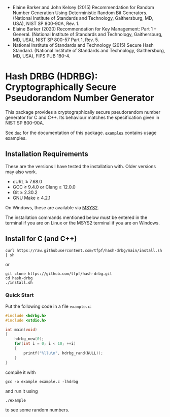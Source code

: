 * Elaine Barker and John Kelsey (2015) Recommendation for Random Number Generation Using Deterministic Random Bit
  Generators. (National Institute of Standards and Technology, Gaithersburg, MD, USA), NIST SP 800-90A, Rev. 1.
* Elaine Barker (2020) Recommendation for Key Management: Part 1 – General. (National Institute of Standards and
  Technology, Gaithersburg, MD, USA), NIST SP 800-57 Part 1, Rev. 5.
* National Institute of Standards and Technology (2015) Secure Hash Standard. (National Institute of Standards and
  Technology, Gaithersburg, MD, USA), FIPS PUB 180-4.

# Hash DRBG (HDRBG): Cryptographically Secure Pseudorandom Number Generator
This package provides a cryptographically secure pseudorandom number generator for C and C++. Its behaviour matches the
specification given in NIST SP 800-90A.

See [`doc`](doc) for the documentation of this package. [`examples`](examples) contains usage examples.

## Installation Requirements
These are the versions I have tested the installation with. Older versions may also work.
* cURL ≥ 7.68.0
* GCC ≥ 9.4.0 or Clang ≥ 12.0.0
* Git ≥ 2.30.2
* GNU Make ≥ 4.2.1

On Windows, these are available via [MSYS2](https://www.msys2.org).

The installation commands mentioned below must be entered in the terminal if you are on Linux or the MSYS2 terminal if
you are on Windows.

## Install for C (and C++)
```
curl https://raw.githubusercontent.com/tfpf/hash-drbg/main/install.sh | sh
```
or
```
git clone https://github.com/tfpf/hash-drbg.git
cd hash-drbg
./install.sh
```

### Quick Start
Put the following code in a file `example.c`:
```C
#include <hdrbg.h>
#include <stdio.h>

int main(void)
{
    hdrbg_new(0);
    for(int i = 0; i < 10; ++i)
    {
        printf("%llu\n", hdrbg_rand(NULL));
    }
}
```
compile it with
```
gcc -o example example.c -lhdrbg
```
and run it using
```sh
./example
```
to see some random numbers.
